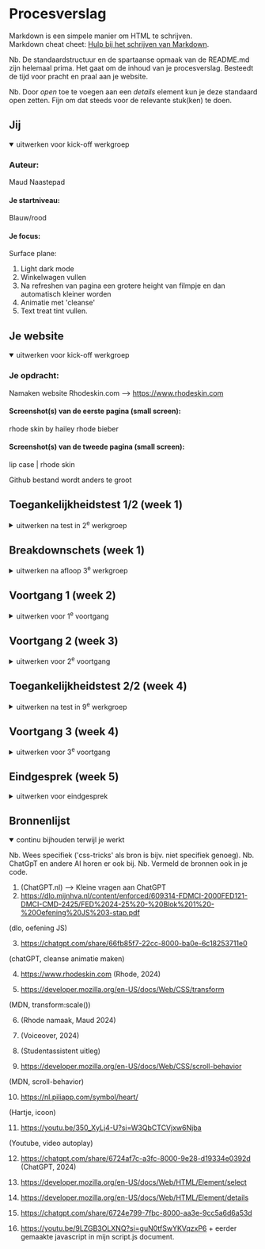 # Procesverslag
Markdown is een simpele manier om HTML te schrijven.  
Markdown cheat cheet: [Hulp bij het schrijven van Markdown](https://github.com/adam-p/markdown-here/wiki/Markdown-Cheatsheet).

Nb. De standaardstructuur en de spartaanse opmaak van de README.md zijn helemaal prima. Het gaat om de inhoud van je procesverslag. Besteedt de tijd voor pracht en praal aan je website.

Nb. Door *open* toe te voegen aan een *details* element kun je deze standaard open zetten. Fijn om dat steeds voor de relevante stuk(ken) te doen.





## Jij

<details open>
  <summary>uitwerken voor kick-off werkgroep</summary>

  ### Auteur:
  Maud Naastepad 

  #### Je startniveau:
  Blauw/rood

  #### Je focus:
  Surface plane:
   1. Light dark mode
   2. Winkelwagen vullen
   3. Na refreshen van pagina een grotere height van filmpje en dan automatisch kleiner worden
   4. Animatie met 'cleanse'
   5. Text treat tint vullen.
 
</details>



## Je website

<details open>
  <summary>uitwerken voor kick-off werkgroep</summary>

  ### Je opdracht:
  Namaken website Rhodeskin.com --> https://www.rhodeskin.com

  #### Screenshot(s) van de eerste pagina (small screen): 
  rhode skin by hailey rhode bieber
  <!-- <img src="readme-images/paginaeen.jpg" width="375px" alt="Opening pagina 1">
   <img src="readme-images/echtpagina1foto2.jpg" width="375px" alt="Opening pagina 1">
    <img src="readme-images/echtepagina1foto3" width="375px" alt="Opening pagina 1">
     <img src="readme-images/echtepagina1foto4" width="375px" alt="Opening pagina 1">
      <img src="readme-images/echtepagina1foto5.jpg" width="375px" alt="Opening pagina 1">
       <img src="readme-images/echtepagina1foto6.jpg" width="375px" alt="Opening pagina 1"> -->

  #### Screenshot(s) van de tweede pagina (small screen):
  lip case | rhode skin
  <!-- <img src="readme-images/echtepagina2foto1.jpg" width="375px" alt="Opening pagina 1">
  <img src="readme-images/echtepagina2foto2.jpg" width="375px" alt="Opening pagina 1">
   <img src="readme-images/echtepagina2foto3.jpg" width="375px" alt="Opening pagina 1">
    <img src="readme-images/echtepagina2foto4.jpg" width="375px" alt="Opening pagina 1">
     <img src="readme-images/echtepagina2foto5.jpg" width="375px" alt="Opening pagina 1">
      <img src="readme-images/echtepagina2foto6.jpg" width="375px" alt="Opening pagina 1">
       <img src="readme-images/echtepagina2foto7.jpg" width="375px" alt="Opening pagina 1">
        <img src="readme-images/echtepagina2foto8.jpg" width="375px" alt="Opening pagina 1">
         <img src="readme-images/echtepagina2foto9.jpg" width="375px" alt="Opening pagina 1">
          <img src="readme-images/echtepagina2foto10.jpg" width="375px" alt="Opening pagina 1"> -->
          
Github bestand wordt anders te groot
</details>



## Toegankelijkheidstest 1/2 (week 1)

<details>
  <summary>uitwerken na test in 2<sup>e</sup> werkgroep</summary>

  ### Bevindingen
  Ik heb nooit eerder een screen reader gebruikt dus vond het sowieso erg zoeken met de knoppen. De reader gaf al snel aan dat ik dan op tab zou moeten klikken om elk kopje te kunnen horen. Het ging erg stroef, de tekst herhaalde zich steeds en er werd niet duidelijk verteld wat er op een afbeelding te zien was. Ook viel het tegen dat het hele lange onduidelijke zinnen waren en ik hierdoor met een beperking moeilijk begrijp wat er precies mee wordt bedoeld. Wel was de stem heel duidelijk en articuleerde goed. Ook werd er aangegeven wanneer ik bij een navigatie ben en wanneer het een button is. 

<!-- Bronnen: (Rhode, 2024) -->

</details>



## Breakdownschets (week 1)

<details>
  <summary>uitwerken na afloop 3<sup>e</sup> werkgroep</summary>

  ### de hele pagina: 

  Pagina 1:
  <img src="images/breakdownschets1.jpg" width="375px" alt="breakdown van de hele pagina">
    <img src="images/breakdownschets2.jpg" width="375px" alt="breakdown van de hele pagina">
      <img src="images/breakdownschets3.jpg" width="375px" alt="breakdown van de hele pagina">

  Pagina 2:
    <img src="images/breakdownschets4.jpg" width="375px" alt="breakdown van de hele pagina">
    <img src="images/breakdownschets5.jpg" width="375px" alt="breakdown van de hele pagina">
      <img src="images/breakdownschets6.jpg" width="375px" alt="breakdown van de hele pagina">
       <img src="images/breakdownschets7.jpg" width="375px" alt="breakdown van de hele pagina">
    <img src="images/breakdownschets8.jpg" width="375px" alt="breakdown van de hele pagina">
      <img src="images/breakdownschets9.jpg" width="375px" alt="breakdown van de hele pagina">

  ### dynamisch deel (bijv menu): 
  <img src="images/breakdownschets1.jpg" width="375px" alt="breakdown van een dynamisch deel">


  ### wellicht nog een dynamisch deel (bijv filter): 
  <img src="images/breakdownschets8.jpg" width="375px" alt="breakdown van nog een dynamisch deel">

</details>





## Voortgang 1 (week 2)

<details>
  <summary>uitwerken voor 1<sup>e</sup> voortgang</summary>

  ### Stand van zaken

Ik heb de website Rhode Skin van Hailey Bieber uitgekozen, omdat ik dit een mooie site vind met leuke producten. We moesten deze week beginnen met een breakdownschets, voordat we begonnen met coderen. Ik vond het handig dat we die moesten maken en alvast een idee hadden voor de echte website met html code.
Al gauw konden we beginnen met coderen en heb ik mijn html ingedeeld hoe ik het normaal ook doe. Sections, articles, etc.

Wat er nieuw was, is dat we weinig classes moeten gebruiken. Eerder gebruikte ik alleen maar classes, maar we hebben hier een goed alternatief op gekregen. Namelijk nth-of-type en nth-child. Deze vond ik erg lastig en had dit ook als vraag voor de voortgangsgesprekken bedacht.

Ook was ik begonnen aan css deze week en heb ik een scrollbar met hulp van de docent erin kunnen zetten. Hij scrollt nog niet helemaal zoals het moet, maar de tekst komt er wel in te staan. Wel staan de afbeeldingen onder de scrollbar en scrollt hij ook verticaal. Dit is dan ook mijn vraag voor het opkomende voortgangsgesprek.


  ### Agenda voor meeting
  samen met je groepje opstellen

  | Lara           | Peter              | Mamush       | Ik               |
  | ---            | ---                | ---          | ---              |
  | Articles       | ---                | H1, H2, H3   | Scrollbar en img erin |
  | canvas elementen| ---               | Articles     | Uitleg css opstelling sections |
  | ...            | ...                | ...          | ...              |


  ### Verslag van meeting
  hier na afloop snel de uitkomsten van de meeting vastleggen

  - Een goede opbouw van html is eerst section en dan article, een section is een heel blok met alle content van de verschillende articles.
  - Als je meerdere sections wil gebruiken in css, moet je nth-of-type() gebruiken. Hierdoor wordt de organisatie van je css mooi. + Goede uitleg over deze alternatieven.
  - Heel goed opletten met gebruiken van pixels! Gebruik hier bijvoorbeeld em, vw, of procenten voor.
  - Met flex-direction maak je een verticale of een horizontale rij om hier je content goed in te kunnen sorteren.
  - Leer omgaan met padding en margins en voorkom om vooraf width en heights te zetten.

</details>





## Voortgang 2 (week 3)

<details>
  <summary>uitwerken voor 2<sup>e</sup> voortgang</summary>

  ### Stand van zaken
  Ik ben na de feedback van vorige week donderdag weer verder gegaan met de code. Ik heb veel geleerd van deze feedback en ook van de studenten erbij. Ik heb alle pixels in mijn code omgezet naar em door alles door 16 te delen. Ik liep even vast met het filmpje en de border-radius na het verzetten naar em hiervan, maar heb er met hulp van de studentassistent weer een goed beeld van kunnen maken. 

  Verder had ik problemen met de grote van de afbeeldingen in de eerste section om de img in de scrollbar te zetten.
  <img src="images/foutesection.jpg" width="375px" alt='Foute section'>
  Het is nu veranderd naar de grootte van iedere afbeelding. Het probleem hierbij was wel weer dat de achtergrond kleur verwijderd moest worden en ik transform:scale() zou moeten gebruiken om de afbeeldingen op goede grootte te krijgen.

<!-- Bronnen: (MDN, transform:scale()) -->

  Ik wilde dit voordat ik transform:scale() ging gebruiken handmatig afsnijden in Photoshop en kreeg toen deze melding. 
  <img src="images/foutmelding.jpg" width="375px" alt='Foutmelding photoshop'> Door hulp van de docent is dit gelukt om met transform te doen. Thuis heb ik in mdn verder opgezocht hoe je de scale kunt gebruiken. Nu heb ik meer verstand van de grootte van een article en dat je het niet per se een achtergrond kleur aan toe moet voegen, maar ook met transform:scale() een goede overeenkomst kunt maken.

<!-- Bronnen:  (MDN, transform:scale()) -->

  ### Agenda voor meeting
  samen met je groepje opstellen

  | Julian         | Wessel             | Bibi         | Ik               |
  | ---            | ---                | ---          | ---              |
  | dit bespreken  | en dit             | en ik dit    | en dan ik dat    |
  | en dat ook nog | dit als er tijd is | nog een punt | dit wil ik zeker |
  | ...            | ...                | ...          | ...              |


  ### Verslag van meeting
  hier na afloop snel de uitkomsten van de meeting vastleggen

  - Je kunt margin-right gebruiken om de tekst op te schuiven naar onder.
  - Met scroll-snap-align:center zet je de afbeeldingen na het scrollen altijd in het midden en is het niet afgesneden.
  - Check soms even de validator voor errors. Op het einde mag je geen errors hebben.
</details>





## Toegankelijkheidstest 2/2 (week 4)

<details>
  <summary>uitwerken na test in 9<sup>e</sup> werkgroep</summary>

  ### Bevindingen
 Mijn website is op de eerste pagina erg toegankelijk en heb ik getest met de screenreader. Als ik de website open, begint de VoiceOver automatisch met praten en gaat hij van boven naar beneden de website. Ook was het fijn dat hij opnoemde wanneer er een H2 element was en een afbeelding. Dan werd de alt genoemd die ik in de html heb vermeld. Wanneer er een carrousel was swipete hij er zelf doorheen. Het probleem hierbij was helaas wel dat de afbeeldingen niet genoemd werden en alleen de titels.

 Na de carrousel ging alles heel makkelijk en vertelde de VoiceOver ook wanneer er een knop was om op te klikken en hoe je dit moest doen.
<img src="images/opeenknopklikken.jpg" width="375px" alt='Screenreader voorlezen'>

Op de tweede pagina deed de Voiceover er hetzelfde over. Ik kwam er wel achter dat de navigatiebar eigenlijk niet duidelijk genoeg werd benoemd en dat ik hier verandering in moet maken.

Gelukkig werd er wel duidelijk aangegeven wanneer er geswiped moest worden dat de afbeeldingen horizontaal naast elkaar stonden.

Na de test ben ik wel de alt namen van de laatste carrousel gaan aanpassen, want er werden eerder niet duidelijke namen aangegeven.
Before:
<img src="images/before.jpg" width="375px" alt='Before alt namen'>
After:
<img src="images/after.jpg" width="375px" alt='After alt namen'>


<!-- Bronnen: (Rhode namaak, Maud 2024), (Voiceover, 2024)-->
</details>





## Voortgang 3 (week 4)

<details>
  <summary>uitwerken voor 3<sup>e</sup> voortgang</summary>

  ### Stand van zaken
   Ik heb weer heel veel gehad aan de feedback van vorige week donderdag. De studentassistenten hielpen me met vele goede vragen die ik nog had voor de laatste content dingen. Een daarvan was bijvoorbeeld hoe je de scrollbar in de eerste en de zesde section op het midden van ieder plaatje kon uit laten komen. Hiervoor was alleen de regel 'scroll-snap-align:center' nodig. 
  
  <!-- Bronnen: (Studentassisent uitleg) -->

   Ik heb ondertussen alle validators even gecheckt en alles was valid in html en css.
   <img src="images/errorschecken.jpg" width="375px" alt='Errors checken'>
   Wel waren er veel info meldingen over de articles.

   Ik was erg verward met hoe je op een goede manier een svg in html moest zetten dus stelde die vraag. Ik kreeg al snel van de docent en assistenten een makkelijke uitleg. Eerst de html edit maken van de svg en dan in een mapje en html zetten. Nu moest ik alleen zelf de grootte en positie nog goed maken.
   <img src="images/eerdereerrorsvg.jpg" width="375px" alt='Svg error' >
   Deze error kreeg ik als ik de svg net als img ging downloaden.
   
   Door de svg tip ben ik veel sneller gegaan in iconen neerzetten en dus ook een navigatiebar die ik met css compleet ga maken.
   <!-- Bronnen: (Studentassisent uitleg) -->


   Ik was bezig met de afbeeldingen goed te zetten van de zesde section en kreeg steeds dat de plaatjes of meters uit elkaar stonden, of onder elkaar gingen staan. Ik heb af en toe wat vragen gesteld aan chatGPT en bleek uiteindelijk te zijn dat ik niet width:100% moest maken van de afbeelding maar width:100vw. 
   <img src="images/chatgpt.jpg" width="375px" alt='ChatGPT'>

<!-- Bronnen: (ChatGPT, 2024) -->

Tijdens de 2e les van deze week had ik een vraag over een enorme witruimte die ik had naast mijn content. Na veel zoeken moest ik het kleine scherm annuleren en het op het hele scherm bekijken en zag ik dat een svg heel groot was. Dit kwam omdat het in vw stond en alles in de footer position:absolute of relative had. Door alles in display:flex te zetten met wat ik eerder in de website al had gedaan, ging dit probleem weer weg!

<!-- Bronnen: (Studentassisent uitleg) -->

   Na deze problemen ging het verder erg goed! Ik ben een stuk verder met de content voor de tweede pagina en kwam erachter om veel css regels van pagina 1 korter te maken, dat ik meer regels zonder classes kan gebruiken voor de 2e pagina.

   Door steeds weer opnieuw te kijken naar je eerdere css regels is het veel makkelijker om weer de content erin te zetten.

   Na deze problemen en goede resultaten ging ik beginnen aan de surface plane.


  Een paar dagen voor de deadline wilde ik beginnen aan de micro interactie, het hamburger-menu. Ik begon aardig goed de stappen te volgen van de opdracht in dlo. Ik had alles goed op zijn plek gezet, totdat ik de visibility door kreeg. Deze ging telkens of fout dat de content overlapte, of goed maar de knoppen deden het niet meer. Ik ben hier in totaal wel 4 uur mee bezig geweest en had erg veel tijd hier in gestopt. Ik had mijn tijd nog nodig voor de surface plane, dus heb de microinteractie even open gelaten. Ik was bijna bij het einde, dus er valt niet heel veel meer aan te doen.

  <img src="images/microinteractiewerktniet.jpg" alt='Niet snappen van overlapping'>

 <!-- Ik had de opdracht van dlo gebruikt hiervoor en met de overlapping gevraagd aan chatgpt, (z-index, visibility:visible)Bronnen: (chatgpt, 2024), (dlo, oefening JS - 3 stap) -->

 
Ik heb de microinteractie even laten zitten, want ik moest nog verder aan de surface plane. Ik begon met de surface plane --> cleanse horizontaal laten animeren. Ik had eerst nog geen idee hoe ik dit wilde doen, maar ik had tijdens de lessen een aantal dingen onthouden. Namelijk dat je hierbij gebruik moet maken van transform: en dan het aantal sec. En keyframes met daarbij de snelheid die je wil bereiken in een aantal px. Met deze info ging ik eerst in de html divs maken en in iedere div een verschillende klas. Toen ging ik de classes op een logische volgorde composeren en dat ging eigenlijk best makkelijk.
  
  Het probleem kwam eigenlijk dat ik de tekst ook met position:absolute niet kon zien. Ik heb eerder van chatGPT gehoord dat je dan z-index kan gebruiken, maar dat kon hier niet. Ik ben een beetje gaan testen met relative en dit werkte. Nu stond al mijn content goed, ik moest het alleen nog laten bewegen. Hierbij had ik wat hulp nodig en vroeg ik aan chatGPT hoeveel sec ik moest tranfsorm. Ik kreeg snel een voorbeeld, maar heb de secondes toch wat langzamer gemaakt. Ook heb ik de keyframes van 0% tot 100% meteen gedaan, anders ging het heel langzaam.

Hier vroeg ik aan chatGPT welke transform: ik moest gebruiken:
<img src="images/antwoordchatgpt.jpg" alt='Antwoord chatGPT'>

En hier vroeg ik waarom mijn content aan de rechterkant wordt afgesneden. Ik heb het geprobeerd goed te zetten, maar niks is gelukt.

<img src="images/sliderniettotrand.jpg" alt='Slider niet tot rand '>
<!-- Bronnen: (chatGPT, cleanse animatie) -->


  Ik ging verder met de surface plane,'Na refreshen van pagina een grotere height van filmpje en dan automatisch kleiner worden'. Deze had ik al vrij snel in mijn hoofd. Ik begon met het kijken naar de code van de website zelf. Hierbij ging de height van groot naar klein. Ik wist dus dat ik iets met keyframes moest gaan doen, dus ben ik door de slides van dlo gegaan van het animeren in week 3. Al gauw zag ik info staan bij een oefening over een keyframe, maar deze leek niet echt op wat het bij mij moest worden.
  Ik vroeg wat de beste manier was om de height van groot naar lang te laten animeren :
   <img src="images/keyframes.jpg" width="375px" alt="Keyframes"> 

   Ik heb de animatie niet boven de content kunnen zetten en had ook nog tijd nodig voor de andere surface planes als ik heel eerlijk ben, dus ben ik daarna weer verder gegaan. Ik ging verder met 

  <!-- (chatgpt, 2024), (dlo, oefening Animeren 1) -->

  Tijdens het laatste voortgangsgesprek heb ik de studentassistent gevraagd hoe ik de Text, treat, tint moet maken. Hij zei meteen dat ik de h2 een a moet maken samen met een scroll behaviour. Nu staat er inderdaad een hover onder de a met dat die geselecteerd is. De rest moet ik doen met Javascript, alleen geen idee hoe.
Ik begon eerst met het experimenteren van de a samen met een bijgevoegde style van scroll-behaviour:smooth, wat de studentassistent zei.

Ik heb de html helemaal afgemaakt en alle drie de images erbij gezet. Nu zag ik alle drie de afbeeldingen en als je op de tekst klikt ga je naar die afbeelding. Om de afbeeldingen te stylen ga ik in css wat experimenteren. Hierbij heb ik wat hulp gebruikt van MDN. 

<img src="images/totnutoe.jpg" alt='Tot nu toe' >

Ook kwam ik helaas hier niet verder. MDN heeft me hiermee goed geholpem, alleen zelf wist ik geen oplossing meer.

<!-- Bronnen: (MDN, scroll-behavior) -->


  ### Agenda voor meeting
  samen met je groepje opstellen

  | Wessel      | Bibi        | Julian    |  Ik       |
  | ---            | ---                | ---          | ---              |
  | scroll-infite  | ?         | ?    | surface plane, goedkeuring   |
  |  |  |  | Op 2e pagina soms grijze vlakken, andere nav maken |
  |             |             |       | Het grijze vlak heb ik kunnen weghalen door middel van classes op de eerste pagina. Ik had deze eigenlijk altijd vermeden, maar het kon niet helemaal vermeden worden.             |


  ### Verslag van meeting
  hier na afloop snel de uitkomsten van de meeting vastleggen

  - gebruik ook classes in de html van je eerste website
  - de surface plane van de afbeeldingen automatisch inzoomen, kun je op de website Interesction Observer doen.
  - De animatie van text, treat, tint kun je doen via scroll-behaviour smooth en een a zetten bij je h2.
  - Kijk met de surface plane, 'Na refreshen van pagina een automatische verandering van filmpje groot naar filmpje normaal' af bij de originele website. Ook gebruik maken van keyframes.

</details>





## Eindgesprek (week 5)

<details>
  <summary>uitwerken voor eindgesprek</summary>

  ### Je uitkomst - karakteristiek screenshots:
  Pagina 1:
  <img src="readme-images/website1foto1.jpg" width="375px" alt="uitomst opdracht 1">
  <img src="readme-images/website1foto2.jpg" width="375px" alt="uitomst opdracht 1">
  <img src="readme-images/website1foto3.jpg" width="375px" alt="uitomst opdracht 1">
  <img src="readme-images/website1foto4.jpg" width="375px" alt="uitomst opdracht 1">
  <img src="readme-images/website1foto5.jpg" width="375px" alt="uitomst opdracht 1">
  <img src="readme-images/website1foto6.jpg" width="375px" alt="uitomst opdracht 1">
  <img src="readme-images/website1foto7.jpg" width="375px" alt="uitomst opdracht 1">
  <img src="readme-images/website1foto8.jpg" width="375px" alt="uitomst opdracht 1">

Pagina 2:
  <img src="readme-images/website2foto1.jpg" width="375px" alt="uitomst opdracht 1">
  <img src="readme-images/website2foto2.jpg" width="375px" alt="uitomst opdracht 1">
  <img src="readme-images/website2foto3.jpg" width="375px" alt="uitomst opdracht 1">
  <img src="readme-images/website2foto4.jpg" width="375px" alt="uitomst opdracht 1">
  <img src="readme-images/website2foto5.jpg" width="375px" alt="uitomst opdracht 1">
  <img src="readme-images/website2foto6.jpg" width="375px" alt="uitomst opdracht 1">
  <img src="readme-images/website2foto7.jpg" width="375px" alt="uitomst opdracht 1">
  <img src="readme-images/website2foto8.jpg" width="375px" alt="uitomst opdracht 1">
  <img src="readme-images/website2foto9.jpg" width="375px" alt="uitomst opdracht 1">
  <img src="readme-images/website2foto10.jpg" width="375px" alt="uitomst opdracht 1">
  <img src="readme-images/website2foto11.jpg" width="375px" alt="uitomst opdracht 1">

<!-- Bronnen:(Rhode namaak, Maud 2024) -->

  ### Dit ging goed/Heb ik geleerd: 
  Korte omschrijving met plaatjes

  Ik denk dat ik veel heb geleerd aan steeds weer nieuwe mogelijkheden maken van een html of css opbouw. Vaak werkte het op het eerste moment niet en moest ik weer wat aanpassen. Ook heb ik geleerd dat de Rhode website namaken niet lastig moet zijn, want er zijn voorbeelden van in dlo. Voorbeelden zijn dan de cleanse animatie en het hamburgermenu:

<img src="images/animaties.jpg" alt='Animaties'>
<img src="images/hamburgermenu.jpg" alt='Animaties'>

  Ik heb hieruit dus ook verschillende keyframes geleerd en kunnen maken, maar ook delen van javascript waarin het makkelijk als voorbeeld stond gegeven. Helaas begreep ik het soms helemaal niet.

Css vile is valid!

Nu is alleen mijn doel nog om meer te leren van het maken van de surface planes en ik ben tevreden.

  ### Dit was lastig/Is niet gelukt:

Ik heb verder geleerd dat er echt best wat tijd in moet zitten in de surface planes. Vanwege de drukte van het andere vak, ben ik hiermee te laat begonnen en heb ik aan 3 wel een begin gemaakt. Zo heb ik alvast een start punt. 

Ik vond javascript bij deze website erg lastig. Vooral omdat ik uit mezelf niet zo snel in javascript iets kan bedenken en daarbij snel hulp nodig heb. 

Ik heb dit blok ook best moeite gehad met de overlappingen van afbeeldingen en teksten, met name het hamburger menu. I heb daar iets te veel tijd in gestopt, waardoor de tijd voor de surface planes zijn weggevallen.

Ik krijg nu alleen nog 6 errors in allebei mijn htmls, vanwege 1 svg. Ik weet niet hoe ik dit moet oplossen, maar dat het even gezegd is.

<img src="images/html6errors.jpg" alt='6 errors'>

Ook vind ik achteraf dat ik eerder om hulp had moeten vragen inplaats van afwachten en zelf maar proberen. Ik denk dat veel fouten van mij makkelijk op te lossen zijn en snel gedaan kunnen worden als ik dat vraag. Dat is weer een leermoment.

</details>



## Bronnenlijst

<details open>
  <summary>continu bijhouden terwijl je werkt</summary>

  Nb. Wees specifiek ('css-tricks' als bron is bijv. niet specifiek genoeg). 
  Nb. ChatGpT en andere AI horen er ook bij.
  Nb. Vermeld de bronnen ook in je code.

  1. (ChatGPT.nl) --> Kleine vragen aan ChatGPT
  2. https://dlo.mijnhva.nl/content/enforced/609314-FDMCI-2000FED121-DMCI-CMD-2425/FED%2024-25%20-%20Blok%201%20-%20Oefening%20JS%203-stap.pdf

  (dlo, oefening JS)

  3. https://chatgpt.com/share/66fb85f7-22cc-8000-ba0e-6c18253711e0 

  (chatGPT, cleanse animatie maken)

  4. https://www.rhodeskin.com 
  (Rhode, 2024)

  5. https://developer.mozilla.org/en-US/docs/Web/CSS/transform

  (MDN, transform:scale())

  6. (Rhode namaak, Maud 2024)

  7. (Voiceover, 2024)

  8. (Studentassistent uitleg)

  9. https://developer.mozilla.org/en-US/docs/Web/CSS/scroll-behavior

  (MDN, scroll-behavior)

  10. https://nl.piliapp.com/symbol/heart/

  (Hartje, icoon)

  11. https://youtu.be/350_XyLj4-U?si=W3QbCTCVjxw6Njba

  (Youtube, video autoplay)

  12. https://chatgpt.com/share/6724af7c-a3fc-8000-9e28-d19334e0392d 
  (ChatGPT, 2024)

  13. https://developer.mozilla.org/en-US/docs/Web/HTML/Element/select

  14. https://developer.mozilla.org/en-US/docs/Web/HTML/Element/details

  15. https://chatgpt.com/share/6724e799-7fbc-8000-aa3e-9cc5a6d6a53d

  16. https://youtu.be/9LZGB3OLXNQ?si=guN0tfSwYKVqzxP6 + eerder gemaakte javascript in mijn script.js document.

</details>